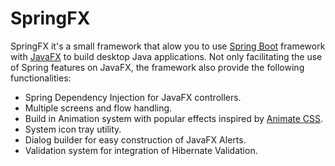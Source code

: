 # SpringFX
SpringFX it's a small framework that alow you to use [Spring Boot][1] framework with [JavaFX][2] to build desktop Java applications. Not only facilitating the use of Spring features on JavaFX, the framework also provide the following functionalities:

- Spring Dependency Injection for JavaFX controllers.
- Multiple screens and flow handling.
- Build in Animation system with popular effects inspired by [Animate CSS][3].
- System icon tray utility.
- Dialog builder for easy construction of JavaFX Alerts.
- Validation system for integration of Hibernate Validation.

[1]: https://projects.spring.io/spring-boot/
[2]: https://docs.oracle.com/javase/8/javafx/get-started-tutorial/jfx-overview.htm#JFXST784 
[3]: https://daneden.github.io/animate.css/